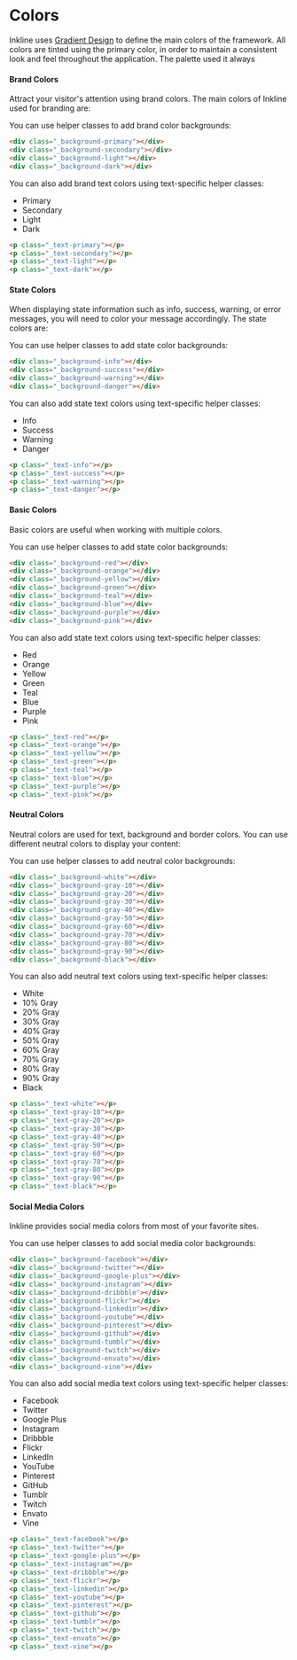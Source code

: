 # Colors
Inkline uses [Gradient Design](http://inkline.io) to define the main colors of the framework. All colors are tinted using the primary color, 
in order to maintain a consistent look and feel throughout the application. The palette used it always

#### Brand Colors
Attract your visitor's attention using brand colors. The main colors of Inkline used for branding are:

<row>
    <column xs="3">
        <color-box type="primary" title="Primary" description="#24C6DC ~ #514A9D"></color-box>
    </column>
    <column xs="3">
        <color-box type="secondary" title="Secondary" description="#C33764 ~ #1D2671"></color-box>
    </column>
    <column xs="3">
        <color-box type="light" title="Light" description="#C33764 ~ #1D2671"></color-box>
    </column>
    <column xs="3">
        <color-box type="dark" title="Dark" description="#C33764 ~ #1D2671"></color-box>
    </column>
</row>

You can use helper classes to add brand color backgrounds:

~~~html
<div class="_background-primary"></div>
<div class="_background-secondary"></div>
<div class="_background-light"></div>
<div class="_background-dark"></div>
~~~

You can also add brand text colors using text-specific helper classes:

<ul class="-inline">
    <li class="_text-primary">Primary</li>
    <li class="_text-secondary">Secondary</li>
    <li class="_text-light">Light</li>
    <li class="_text-dark">Dark</li>
</ul>

~~~html
<p class="_text-primary"></p>
<p class="_text-secondary"></p>
<p class="_text-light"></p>
<p class="_text-dark"></p>
~~~


#### State Colors
When displaying state information such as info, success, warning, or error messages, you will need to color your message accordingly. The state colors are:

<row>
    <column xs="3">
        <color-box type="info" title="Info" description="#24C6DC ~ #514A9D"></color-box>
    </column>
    <column xs="3">
        <color-box type="success" title="Success" description="#C33764 ~ #1D2671"></color-box>
    </column>
    <column xs="3">
        <color-box type="warning" title="Warning" description="#C33764 ~ #1D2671"></color-box>
    </column>
    <column xs="3">
        <color-box type="danger" title="Danger" description="#C33764 ~ #1D2671"></color-box>
    </column>
</row>

You can use helper classes to add state color backgrounds:

~~~html
<div class="_background-info"></div>
<div class="_background-success"></div>
<div class="_background-warning"></div>
<div class="_background-danger"></div>
~~~

You can also add state text colors using text-specific helper classes:

<ul class="-inline">
    <li class="_text-info">Info</li>
    <li class="_text-success">Success</li>
    <li class="_text-warning">Warning</li>
    <li class="_text-danger">Danger</li>
</ul>

~~~html
<p class="_text-info"></p>
<p class="_text-success"></p>
<p class="_text-warning"></p>
<p class="_text-danger"></p>
~~~


#### Basic Colors
Basic colors are useful when working with multiple colors.

<row>
    <column xs="3">
        <color-box type="red" title="Red" description="#24C6DC ~ #514A9D"></color-box>
    </column>
    <column xs="3">
        <color-box type="orange" title="Orange" description="#C33764 ~ #1D2671"></color-box>
    </column>
    <column xs="3">
        <color-box type="yellow" title="Yellow" description="#C33764 ~ #1D2671"></color-box>
    </column>
    <column xs="3">
        <color-box type="green" title="Green" description="#C33764 ~ #1D2671"></color-box>
    </column>
    <column xs="3">
        <color-box type="teal" title="Teal" description="#C33764 ~ #1D2671"></color-box>
    </column>
    <column xs="3">
        <color-box type="blue" title="Blue" description="#C33764 ~ #1D2671"></color-box>
    </column>
    <column xs="3">
        <color-box type="purple" title="Purple" description="#C33764 ~ #1D2671"></color-box>
    </column>
    <column xs="3">
        <color-box type="pink" title="Pink" description="#C33764 ~ #1D2671"></color-box>
    </column>
</row>

You can use helper classes to add state color backgrounds:

~~~html
<div class="_background-red"></div>
<div class="_background-orange"></div>
<div class="_background-yellow"></div>
<div class="_background-green"></div>
<div class="_background-teal"></div>
<div class="_background-blue"></div>
<div class="_background-purple"></div>
<div class="_background-pink"></div>
~~~

You can also add state text colors using text-specific helper classes:

<ul class="-inline">
    <li class="_text-red">Red</li>
    <li class="_text-orange">Orange</li>
    <li class="_text-yellow">Yellow</li>
    <li class="_text-green">Green</li>
    <li class="_text-teal">Teal</li>
    <li class="_text-blue">Blue</li>
    <li class="_text-purple">Purple</li>
    <li class="_text-pink">Pink</li>
</ul>

~~~html
<p class="_text-red"></p>
<p class="_text-orange"></p>
<p class="_text-yellow"></p>
<p class="_text-green"></p>
<p class="_text-teal"></p>
<p class="_text-blue"></p>
<p class="_text-purple"></p>
<p class="_text-pink"></p>
~~~


#### Neutral Colors
Neutral colors are used for text, background and border colors. You can use different neutral colors to display your content:

<row>
    <column xs="3">
        <color-box type="white" title="White" description="#24C6DC ~ #514A9D"></color-box>
    </column>
    <column xs="3">
        <color-box type="gray-10" title="10% Gray" description="#C33764 ~ #1D2671"></color-box>
    </column>
    <column xs="3">
        <color-box type="gray-20" title="20% Gray" description="#C33764 ~ #1D2671"></color-box>
    </column>
    <column xs="3">
        <color-box type="gray-30" title="30% Gray" description="#C33764 ~ #1D2671"></color-box>
    </column>
    <column xs="3">
        <color-box type="gray-40" title="40% Gray" description="#C33764 ~ #1D2671"></color-box>
    </column>
    <column xs="3">
        <color-box type="gray-50" title="50% Gray" description="#C33764 ~ #1D2671"></color-box>
    </column>
    <column xs="3">
        <color-box type="gray-60" title="60% Gray" description="#C33764 ~ #1D2671"></color-box>
    </column>
    <column xs="3">
        <color-box type="gray-70" title="70% Gray" description="#C33764 ~ #1D2671"></color-box>
    </column>
    <column xs="3">
        <color-box type="gray-80" title="80% Gray" description="#C33764 ~ #1D2671"></color-box>
    </column>
    <column xs="3">
        <color-box type="gray-90" title="90% Gray" description="#C33764 ~ #1D2671"></color-box>
    </column>
    <column xs="3">
        <color-box type="black" title="Black" description="#C33764 ~ #1D2671"></color-box>
    </column>
</row>


You can use helper classes to add neutral color backgrounds:

~~~html
<div class="_background-white"></div>
<div class="_background-gray-10"></div>
<div class="_background-gray-20"></div>
<div class="_background-gray-30"></div>
<div class="_background-gray-40"></div>
<div class="_background-gray-50"></div>
<div class="_background-gray-60"></div>
<div class="_background-gray-70"></div>
<div class="_background-gray-80"></div>
<div class="_background-gray-90"></div>
<div class="_background-black"></div>
~~~

You can also add neutral text colors using text-specific helper classes:

<ul class="-inline">
    <li class="_text-white _background-black">White</li>
    <li class="_text-gray-10">10% Gray</li>
    <li class="_text-gray-20">20% Gray</li>
    <li class="_text-gray-30">30% Gray</li>
    <li class="_text-gray-40">40% Gray</li>
    <li class="_text-gray-50">50% Gray</li>
    <li class="_text-gray-60">60% Gray</li>
    <li class="_text-gray-70">70% Gray</li>
    <li class="_text-gray-80">80% Gray</li>
    <li class="_text-gray-90">90% Gray</li>
    <li class="_text-black">Black</li>
</ul>

~~~html
<p class="_text-white"></p>
<p class="_text-gray-10"></p>
<p class="_text-gray-20"></p>
<p class="_text-gray-30"></p>
<p class="_text-gray-40"></p>
<p class="_text-gray-50"></p>
<p class="_text-gray-60"></p>
<p class="_text-gray-70"></p>
<p class="_text-gray-80"></p>
<p class="_text-gray-90"></p>
<p class="_text-black"></p>
~~~


#### Social Media Colors
Inkline provides social media colors from most of your favorite sites.

<row>
    <column xs="3">
        <color-box type="facebook" title="Facebook" description="#24C6DC ~ #514A9D"></color-box>
    </column>
    <column xs="3">
        <color-box type="twitter" title="Twitter" description="#24C6DC ~ #514A9D"></color-box>
    </column>
    <column xs="3">
        <color-box type="google-plus" title="Google Plus" description="#24C6DC ~ #514A9D"></color-box>
    </column>
    <column xs="3">
        <color-box type="instagram" title="Instagram" description="#24C6DC ~ #514A9D"></color-box>
    </column>
    <column xs="3">
        <color-box type="dribbble" title="Dribbble" description="#24C6DC ~ #514A9D"></color-box>
    </column>
    <column xs="3">
        <color-box type="behance" title="Behance" description="#24C6DC ~ #514A9D"></color-box>
    </column>
    <column xs="3">
        <color-box type="flickr" title="Flickr" description="#24C6DC ~ #514A9D"></color-box>
    </column>
    <column xs="3">
        <color-box type="linkedin" title="LinkedIn" description="#24C6DC ~ #514A9D"></color-box>
    </column>
    <column xs="3">
        <color-box type="youtube" title="YouTube" description="#24C6DC ~ #514A9D"></color-box>
    </column>
    <column xs="3">
        <color-box type="pinterest" title="Pinterest" description="#24C6DC ~ #514A9D"></color-box>
    </column>
    <column xs="3">
        <color-box type="github" title="Github" description="#24C6DC ~ #514A9D"></color-box>
    </column>
    <column xs="3">
        <color-box type="tumblr" title="Tumblr" description="#24C6DC ~ #514A9D"></color-box>
    </column>
    <column xs="3">
        <color-box type="twitch" title="Twitch" description="#24C6DC ~ #514A9D"></color-box>
    </column>
    <column xs="3">
        <color-box type="envato" title="Envato" description="#24C6DC ~ #514A9D"></color-box>
    </column>
    <column xs="3">
        <color-box type="vine" title="Vine" description="#24C6DC ~ #514A9D"></color-box>
    </column>
</row>

You can use helper classes to add social media color backgrounds:

~~~html
<div class="_background-facebook"></div>
<div class="_background-twitter"></div>
<div class="_background-google-plus"></div>
<div class="_background-instagram"></div>
<div class="_background-dribbble"></div>
<div class="_background-flickr"></div>
<div class="_background-linkedin"></div>
<div class="_background-youtube"></div>
<div class="_background-pinterest"></div>
<div class="_background-github"></div>
<div class="_background-tumblr"></div>
<div class="_background-twitch"></div>
<div class="_background-envato"></div>
<div class="_background-vine"></div>
~~~

You can also add social media text colors using text-specific helper classes:

<ul class="-inline">
    <li class="_text-facebook">Facebook</li>
    <li class="_text-twitter">Twitter</li>
    <li class="_text-google-plus">Google Plus</li>
    <li class="_text-instagram">Instagram</li>
    <li class="_text-dribbble">Dribbble</li>
    <li class="_text-flickr">Flickr</li>
    <li class="_text-linkedin">LinkedIn</li>
    <li class="_text-youtube">YouTube</li>
    <li class="_text-pinterest">Pinterest</li>
    <li class="_text-github">GitHub</li>
    <li class="_text-tumblr">Tumblr</li>
    <li class="_text-twitch">Twitch</li>
    <li class="_text-envato">Envato</li>
    <li class="_text-vine">Vine</li>
</ul>

~~~html
<p class="_text-facebook"></p>
<p class="_text-twitter"></p>
<p class="_text-google-plus"></p>
<p class="_text-instagram"></p>
<p class="_text-dribbble"></p>
<p class="_text-flickr"></p>
<p class="_text-linkedin"></p>
<p class="_text-youtube"></p>
<p class="_text-pinterest"></p>
<p class="_text-github"></p>
<p class="_text-tumblr"></p>
<p class="_text-twitch"></p>
<p class="_text-envato"></p>
<p class="_text-vine"></p>
~~~
